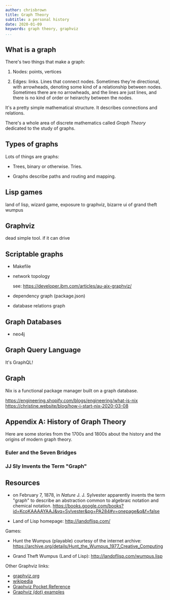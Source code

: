 ```yaml
---
author: chrisbrown
title: Graph Theory
subtitle: a personal history
date: 2020-01-09
keywords: graph theory, graphviz
...
```


## What is a graph

There's two things that make a graph:

1. Nodes: points, vertices

2. Edges: links. Lines that connect nodes. Sometimes they're directional, with arrowheads, denoting some kind of a relationship between nodes. Sometimes there are no arrowheads, and the lines are just lines, and there is no kind of order or heirarchy between the nodes.

It's a pretty simple mathematical structure. It describes connections and relations.

There's a whole area of discrete mathematics called *Graph Theory* dedicated to the study of graphs.

## Types of graphs

Lots of things are graphs:

- Trees, binary or otherwise. Tries.

- Graphs describe paths and routing and mapping.

## Lisp games

land of lisp, wizard game, exposure to graphviz, bizarre ui of grand theft wumpus

## Graphviz

dead simple tool. if it can drive 

## Scriptable graphs

- Makefile

- network topology

    see: https://developer.ibm.com/articles/au-aix-graphviz/

- dependency graph (package.json)

- database relations graph

## Graph Databases

- neo4j

## Graph Query Language

It's GraphQL!

## Graph 

Nix is a functional package manager built on a graph database.

https://engineering.shopify.com/blogs/engineering/what-is-nix
https://christine.website/blog/how-i-start-nix-2020-03-08

## Appendix A: History of Graph Theory

Here are some stories from the 1700s and 1800s about the history and the origins of modern graph theory.

### Euler and the Seven Bridges

### JJ Sly Invents the Term "Graph"

## Resources

- on February 7, 1878, in *Nature* J. J. Sylvester apparently invents the term
  "graph" to describe an abstraction common to algebraic notation and chemical
  notation.
  <https://books.google.com/books?id=KcoKAAAAYAAJ&vq=Sylvester&pg=PA284#v=onepage&q&f=false>

- Land of Lisp homepage: <http://landoflisp.com/>

Games:

- Hunt the Wumpus (playable) courtesy of the internet archive:
  <https://archive.org/details/Hunt_the_Wumpus_1977_Creative_Computing>

- Grand Theft Wumpus (Land of Lisp): <http://landoflisp.com/wumpus.lisp>

Other Graphviz links:

- [graphviz.org](https://graphviz.org/)
- [wikipedia](https://en.wikipedia.org/wiki/DOT_(graph_description_language))
- [Graphviz Pocket Reference](https://graphs.grevian.org/example)
- [Graphviz (dot) examples](https://renenyffenegger.ch/notes/tools/Graphviz/examples/index)
